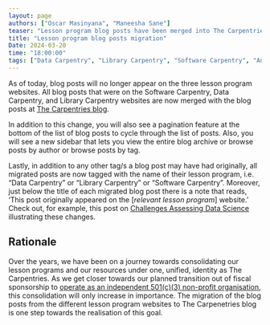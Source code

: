 ```yaml
---
layout: page
authors: ["Oscar Masinyana", "Maneesha Sane"]
teaser: "Lesson program blog posts have been merged into The Carpentries blog"
title: "Lesson program blog posts migration"
Date: 2024-03-20
time: "18:00:00"
tags: ["Data Carpentry", "Library Carpentry", "Software Carpentry", "Announcements"]
---
```


As of today, blog posts will no longer appear on the three lesson program websites. All blog posts that were on the Software Carpentry, Data Carpentry, and Library Carpentry websites are now merged with the blog posts at [The Carpentries blog](https://carpentries.org/blog/).  

In addition to this change, you will also see a pagination feature at the bottom of the list of blog posts to cycle through the list of posts. Also, you will see a new sidebar that lets you view the entire blog archive or browse posts by author or browse posts by tag. 

Lastly,  in addition to any other tag/s a blog post may have had originally, all migrated posts are now tagged with the name of their lesson program, i.e. “Data Carpentry” or “Library Carpentry” or “Software Carpentry”. Moreover, just below the title of each migrated blog post there is a note that reads, ‘This post originally appeared on the [_relevant lesson program_] website.’ Check out, for example, this post on [Challenges Assessing Data Science](https://carpentries.org/blog/2017/12/data-science-assessment-challenges/) illustrating these changes.

## Rationale
Over the years, we have been on a journey towards consolidating our lesson programs and our resources under one, unified, identity as The Carpentries. As we get closer towards our planned transition out of fiscal sponsorship to [operate as an independent 501(c)(3) non-profit organisation](https://carpentries.org/blog/2023/08/Carpentries-transition-to-independent-status/), this consolidation will only increase in importance. The migration of the blog posts from the different lesson program websites to The Carpenetries blog is one step towards the realisation of this goal. 